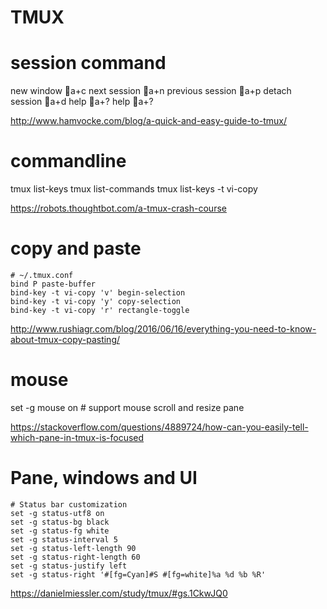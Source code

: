 TMUX
===========

# session command
new window              a+c
next session            a+n
previous session        a+p
detach session          a+d
help                    a+?
help                    a+?

<http://www.hamvocke.com/blog/a-quick-and-easy-guide-to-tmux/>
# commandline
tmux list-keys
tmux list-commands
tmux list-keys -t vi-copy

<https://robots.thoughtbot.com/a-tmux-crash-course>


# copy and paste
```
# ~/.tmux.conf
bind P paste-buffer
bind-key -t vi-copy 'v' begin-selection
bind-key -t vi-copy 'y' copy-selection
bind-key -t vi-copy 'r' rectangle-toggle
```


<http://www.rushiagr.com/blog/2016/06/16/everything-you-need-to-know-about-tmux-copy-pasting/>

# mouse
set -g mouse on         # support mouse scroll and resize pane

<https://stackoverflow.com/questions/4889724/how-can-you-easily-tell-which-pane-in-tmux-is-focused>

# Pane, windows and UI
```
# Status bar customization
set -g status-utf8 on
set -g status-bg black
set -g status-fg white
set -g status-interval 5
set -g status-left-length 90
set -g status-right-length 60
set -g status-justify left
set -g status-right '#[fg=Cyan]#S #[fg=white]%a %d %b %R' 
```
<https://danielmiessler.com/study/tmux/#gs.1CkwJQ0>
